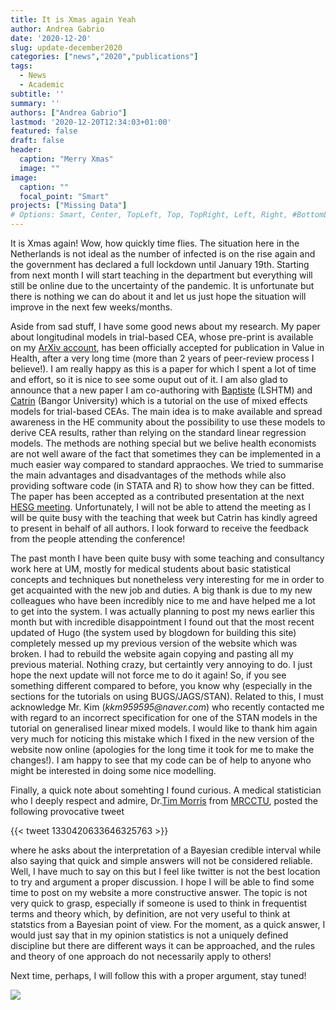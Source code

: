 ```yaml
---
title: It is Xmas again Yeah
author: Andrea Gabrio
date: '2020-12-20'
slug: update-december2020
categories: ["news","2020","publications"]
tags:
  - News
  - Academic
subtitle: ''
summary: ''
authors: ["Andrea Gabrio"]
lastmod: '2020-12-20T12:34:03+01:00'
featured: false
draft: false
header:
  caption: "Merry Xmas"
  image: ""
image:
  caption: ""
  focal_point: "Smart"
projects: ["Missing Data"]
# Options: Smart, Center, TopLeft, Top, TopRight, Left, Right, #BottomLeft, Bottom, BottomRight
---
```


It is Xmas again! Wow, how quickly time flies. The situation here in the Netherlands is not ideal as the number of infected is on the rise again and
the government has declared a full lockdown until January 19th. Starting from next month I will start teaching in the department but everything will still 
be online due to the uncertainty of the pandemic. It is unfortunate but there is nothing we can do about it and let us just hope the situation will improve in the
next few weeks/months.

Aside from sad stuff, I have some good news about my research. My paper about longitudinal models in trial-based CEA, whose pre-print is available on my [ArXiv account](https://arxiv.org/abs/1805.07149), has been officially accepted for publication in 
Value in Health, after a very long time (more than 2 years of peer-review process I believe!). I am really happy as this is a paper for which I spent a lot of time and effort, so it is nice to see some ouput out of it. I am also glad to announce that a new paper I am co-authoring with 
[Baptiste](https://www.lshtm.ac.uk/aboutus/people/leurent.baptiste) (LSHTM) and [Catrin](https://www.bangor.ac.uk/health-sciences/staff/catrin-plumpton/en) (Bangor University) which is a tutorial on the use of mixed effects models for trial-based CEAs. The main idea is to make available and spread awareness in the HE community about the possibility to use these models to derive CEA results, rather than relying on the 
standard linear regression models. The methods are nothing special but we belive health economists are not well aware of the fact that sometimes they can be implemented in a much easier way compared to standard appraoches. We tried to summarise the main advantages and disadvantages of the methods while also 
providing software code (in STATA and R) to show how they can be fitted. The paper has been accepted as a contributed presentation at the next [HESG meeting](https://hesg.org.uk/meetings/winter-2021-the-london-school-of-hygiene-tropical-medicine/). Unfortunately, I will not be able to attend the meeting as I will be quite busy with the teaching that week but Catrin has kindly agreed to present in behalf of all authors.
I look forward to receive the feedback from the people attending the conference!

The past month I have been quite busy with some teaching and consultancy work here at UM, mostly for medical students about basic statistical concepts and techniques but nonetheless very interesting for me in order to get acquainted with the new job and duties. A big thank is due to 
my new colleagues who have been incredibly nice to me and have helped me a lot to get into the system. I was actually planning to post my news earlier this month but with incredible disappointment I found out that the most recent updated of Hugo (the system used by blogdown for building this site)
completely messed up my previous version of the website which was broken. I had to rebuild the website again copying and pasting all my previous material. Nothing crazy, but certaintly very annoying to do. I just hope the next update will not force me to do it again! So, if you see something different 
compared to before, you know why (especially in the sections for the tutorials on using BUGS/JAGS/STAN). Related to this, I must acknowledge Mr. Kim (_kkm959595@naver.com_) who recently contacted me with regard to an incorrect specification for one of the STAN models in the tutorial on generalised linear mixed models. I would like
to thank him again very much for noticing this mistake which I fixed in the new version of the website now online (apologies for the long time it took for me to make the changes!). I am happy to see that my code can be of help to anyone who might be interested in doing some nice modelling.

Finally, a quick note about somehting I found curious. A medical statistician who I deeply respect and admire, Dr.[Tim Morris](https://iris.ucl.ac.uk/iris/browse/profile?upi=TNMOR17) from [MRCCTU](https://www.ctu.mrc.ac.uk/), posted the following provocative tweet 

{{< tweet 1330420633646325763 >}}

where he asks about the interpretation of a Bayesian credible interval while also saying that quick and simple answers will not be considered reliable. Well, I have much to say on this but I feel like twitter is not 
the best location to try and argument a proper discussion. I hope I will be able to find some time to post on my website a more constructive answer. The topic is not very quick to grasp, especially if someone is used to think
in frequentist terms and theory which, by definition, are not very useful to think at statstics from a Bayesian point of view. For the moment, as a quick answer, I would just say that in my opinion statistics is not a uniquely defined 
discipline but there are different ways it can be approached, and the rules and theory of one approach do not necessarily apply to others!

Next time, perhaps, I will follow this with a proper argument, stay tuned!

![](https://media.giphy.com/media/xTkcEHkC6P3I5VCDpm/giphy.gif)










